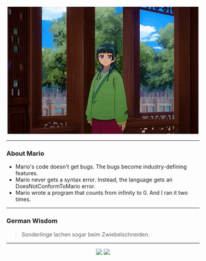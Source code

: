 <p align="center">
  <img src="assets/maomao.gif" />
</p>

---

### About Mario
- Mario's code doesn't get bugs. The bugs become industry-defining features.
- Mario never gets a syntax error. Instead, the language gets an DoesNotConformToMario error.
- Mario wrote a program that counts from infinity to 0. And I ran it two times.

---

### German Wisdom
> Sonderlinge lachen sogar beim Zwiebelschneiden.

---

<p align="center">
  <a>
    <img height="180em" src="https://github-readme-stats-eight-theta.vercel.app/api?username=Torfkopp&show_icons=true&theme=dark&include_all_commits=true&count_private=true"/>
  </a>
  <a href="https://github.com/Torfkopp?tab=repositories">
    <img height="180em" src="https://github-readme-stats-eight-theta.vercel.app/api/top-langs/?username=torfkopp&layout=compact&theme=dark&langs_count=8&hide=java"/>
  </a>
</p>
